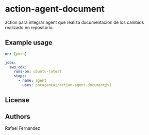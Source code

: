 # action-agent-document
action para integrar agent que realiza documentacion de los cambios realizado en repositorio.
 
## Example usage

```yaml
on: [push]

jobs:
  aws_cdk:
    runs-on: ubuntu-latest
    steps:
      - name: agent
        uses: pocagentai/action-agent-document@v1
```

## License


## Authors

Rafael Fernandez 